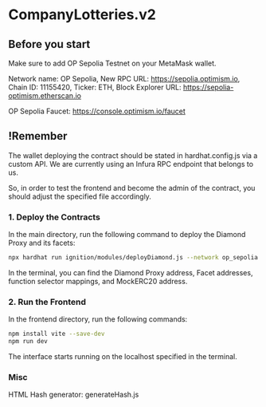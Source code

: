 # CompanyLotteries.v2

## **Before you start**
Make sure to add OP Sepolia Testnet on your MetaMask wallet.

Network name: OP Sepolia, New RPC URL: https://sepolia.optimism.io, Chain ID: 11155420, Ticker: ETH, Block Explorer URL: https://sepolia-optimism.etherscan.io

OP Sepolia Faucet: https://console.optimism.io/faucet

## **!Remember**
The wallet deploying the contract should be stated in hardhat.config.js via a custom API. We are currently using an Infura RPC endpoint that belongs to us.

So, in order to test the frontend and become the admin of the contract, you should adjust the specified file accordingly.

### **1. Deploy the Contracts**
In the main directory, run the following command to deploy the Diamond Proxy and its facets:

```bash
npx hardhat run ignition/modules/deployDiamond.js --network op_sepolia
```
In the terminal, you can find the Diamond Proxy address, Facet addresses, function selector mappings, and MockERC20 address.

### **2. Run the Frontend**
In the frontend directory, run the following commands:
```bash
npm install vite --save-dev
npm run dev
```

The interface starts running on the localhost specified in the terminal.

### **Misc**
HTML Hash generator: generateHash.js
